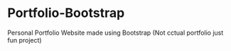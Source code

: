 # Portfolio-Bootstrap
Personal Portfolio Website made using Bootstrap (Not cctual portfolio just fun project)
